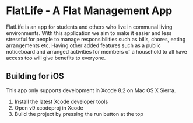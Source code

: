 # FlatLife - A Flat Management App

FlatLife is an app for students and others who live in communal living environments. With this application we aim to make it easier and less stressful for people to manage responsibilities such as bills, chores, eating arrangements etc. Having other added features such as a public noticeboard and arranged activities for members of a household to all have access too will give benefits to everyone. 

## Building for iOS

This app only supports development in Xcode 8.2 on Mac OS X Sierra.

1. Install the latest Xcode developer tools
1. Open v9.xcodeproj in Xcode
2. Build the project by pressing the run button at the top